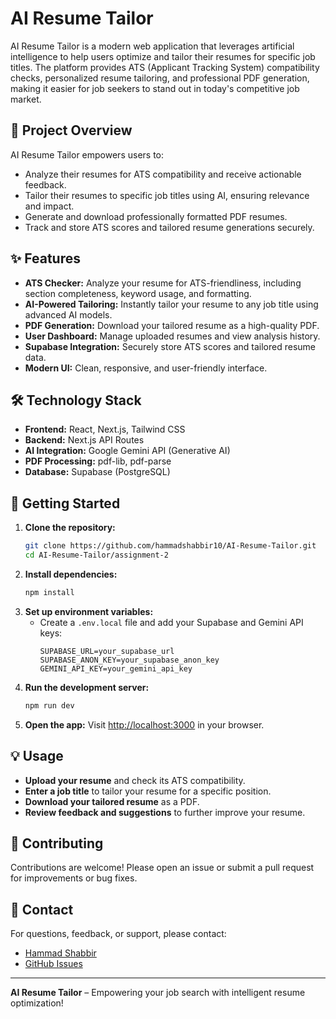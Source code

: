 # AI Resume Tailor

AI Resume Tailor is a modern web application that leverages artificial intelligence to help users optimize and tailor their resumes for specific job titles. The platform provides ATS (Applicant Tracking System) compatibility checks, personalized resume tailoring, and professional PDF generation, making it easier for job seekers to stand out in today's competitive job market.

## 🚀 Project Overview
AI Resume Tailor empowers users to:
- Analyze their resumes for ATS compatibility and receive actionable feedback.
- Tailor their resumes to specific job titles using AI, ensuring relevance and impact.
- Generate and download professionally formatted PDF resumes.
- Track and store ATS scores and tailored resume generations securely.

## ✨ Features
- **ATS Checker:** Analyze your resume for ATS-friendliness, including section completeness, keyword usage, and formatting.
- **AI-Powered Tailoring:** Instantly tailor your resume to any job title using advanced AI models.
- **PDF Generation:** Download your tailored resume as a high-quality PDF.
- **User Dashboard:** Manage uploaded resumes and view analysis history.
- **Supabase Integration:** Securely store ATS scores and tailored resume data.
- **Modern UI:** Clean, responsive, and user-friendly interface.

## 🛠️ Technology Stack
- **Frontend:** React, Next.js, Tailwind CSS
- **Backend:** Next.js API Routes
- **AI Integration:** Google Gemini API (Generative AI)
- **PDF Processing:** pdf-lib, pdf-parse
- **Database:** Supabase (PostgreSQL)

## 📝 Getting Started
1. **Clone the repository:**
   ```bash
   git clone https://github.com/hammadshabbir10/AI-Resume-Tailor.git
   cd AI-Resume-Tailor/assignment-2
   ```
2. **Install dependencies:**
   ```bash
   npm install
   ```
3. **Set up environment variables:**
   - Create a `.env.local` file and add your Supabase and Gemini API keys:
     ```env
     SUPABASE_URL=your_supabase_url
     SUPABASE_ANON_KEY=your_supabase_anon_key
     GEMINI_API_KEY=your_gemini_api_key
     ```
4. **Run the development server:**
   ```bash
   npm run dev
   ```
5. **Open the app:**
   Visit [http://localhost:3000](http://localhost:3000) in your browser.

## 💡 Usage
- **Upload your resume** and check its ATS compatibility.
- **Enter a job title** to tailor your resume for a specific position.
- **Download your tailored resume** as a PDF.
- **Review feedback and suggestions** to further improve your resume.

## 🤝 Contributing
Contributions are welcome! Please open an issue or submit a pull request for improvements or bug fixes.

## 📧 Contact
For questions, feedback, or support, please contact:
- [Hammad Shabbir](mailto:hammadshabbir10@gmail.com)
- [GitHub Issues](https://github.com/hammadshabbir10/AI-Resume-Tailor/issues)

---

**AI Resume Tailor** – Empowering your job search with intelligent resume optimization!
